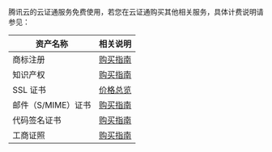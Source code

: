 腾讯云的云证通服务免费使用，若您在云证通购买其他相关服务，具体计费说明请参见：


| 资产名称 | 相关说明 |
|---------|---------|
| 商标注册 | [购买指南](https://cloud.tencent.com/document/product/1145/38948) | 
| 知识产权 | [购买指南](https://cloud.tencent.com/document/product/1215/44446) | 
| SSL 证书 | [价格总览](https://cloud.tencent.com/document/product/400/7994) | 
| 邮件（S/MIME）证书 | [购买指南](https://cloud.tencent.com/document/product/1325/49408) | 
| 代码签名证书 | [购买指南](https://cloud.tencent.com/document/product/1369/51170) | 
|工商证照 | [购买指南](https://cloud.tencent.com/document/product/1260/45840) | 



